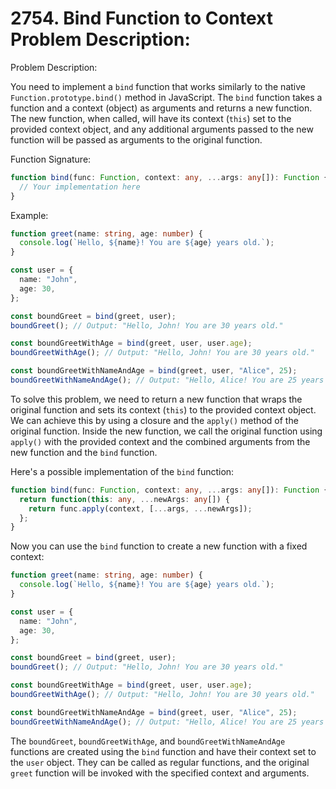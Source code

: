 # 2754. Bind Function to Context Problem Description:

Problem Description:

You need to implement a `bind` function that works similarly to the native `Function.prototype.bind()` method in JavaScript. The `bind` function takes a function and a context (object) as arguments and returns a new function. The new function, when called, will have its context (`this`) set to the provided context object, and any additional arguments passed to the new function will be passed as arguments to the original function.

Function Signature:
```typescript
function bind(func: Function, context: any, ...args: any[]): Function {
  // Your implementation here
}
```

Example:
```typescript
function greet(name: string, age: number) {
  console.log(`Hello, ${name}! You are ${age} years old.`);
}

const user = {
  name: "John",
  age: 30,
};

const boundGreet = bind(greet, user);
boundGreet(); // Output: "Hello, John! You are 30 years old."

const boundGreetWithAge = bind(greet, user, user.age);
boundGreetWithAge(); // Output: "Hello, John! You are 30 years old."

const boundGreetWithNameAndAge = bind(greet, user, "Alice", 25);
boundGreetWithNameAndAge(); // Output: "Hello, Alice! You are 25 years old."
```

To solve this problem, we need to return a new function that wraps the original function and sets its context (`this`) to the provided context object. We can achieve this by using a closure and the `apply()` method of the original function. Inside the new function, we call the original function using `apply()` with the provided context and the combined arguments from the new function and the `bind` function.

Here's a possible implementation of the `bind` function:

```typescript
function bind(func: Function, context: any, ...args: any[]): Function {
  return function(this: any, ...newArgs: any[]) {
    return func.apply(context, [...args, ...newArgs]);
  };
}
```

Now you can use the `bind` function to create a new function with a fixed context:

```typescript
function greet(name: string, age: number) {
  console.log(`Hello, ${name}! You are ${age} years old.`);
}

const user = {
  name: "John",
  age: 30,
};

const boundGreet = bind(greet, user);
boundGreet(); // Output: "Hello, John! You are 30 years old."

const boundGreetWithAge = bind(greet, user, user.age);
boundGreetWithAge(); // Output: "Hello, John! You are 30 years old."

const boundGreetWithNameAndAge = bind(greet, user, "Alice", 25);
boundGreetWithNameAndAge(); // Output: "Hello, Alice! You are 25 years old."
```

The `boundGreet`, `boundGreetWithAge`, and `boundGreetWithNameAndAge` functions are created using the `bind` function and have their context set to the `user` object. They can be called as regular functions, and the original `greet` function will be invoked with the specified context and arguments.